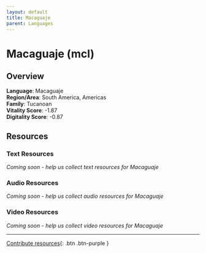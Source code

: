 ```yaml
---
layout: default
title: Macaguaje
parent: Languages
---
```


# Macaguaje (mcl)

## Overview

**Language**: Macaguaje  
**Region/Area**: South America, Americas  
**Family**: Tucanoan  
**Vitality Score**: -1.87  
**Digitality Score**: -0.87  

## Resources

### Text Resources
*Coming soon - help us collect text resources for Macaguaje*

### Audio Resources
*Coming soon - help us collect audio resources for Macaguaje*

### Video Resources
*Coming soon - help us collect video resources for Macaguaje*

---

[Contribute resources](https://fairtrain.github.io/){: .btn .btn-purple }

